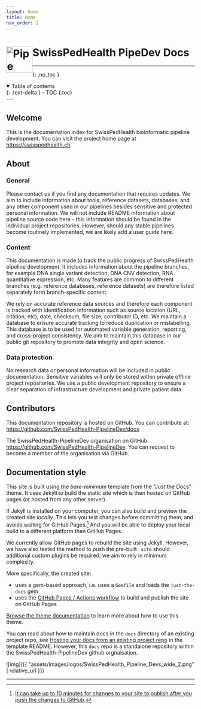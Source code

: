 ```yaml
---
layout: home
title: Home
nav_order: 1
---
```


<h1
style="display:center;">
    <img
    style="float: left; padding-top: 1px"
    src="{{ "assets/images/logos/SwissPedHealth_Pipeline_Devs.png" | relative_url }}"
    alt="Pipe dev logo image"
    width="70"
    />
SwissPedHealth PipeDev Docs
</h1>

---

{: .no_toc }
<details open markdown="block">
  <summary>
    Table of contents
  </summary>
  {: .text-delta }
- TOC
{:toc}
</details>
---


<!-- width="100% -->


## Welcome

This is the documentation index for SwissPedHealth bioinformatic pipeline development.
You can visit the project home page at
<https://swisspedhealth.ch>.

## About

### General

Please contact us if you find any documentation that requires updates. 
We aim to include information about tools, reference datasets, databases, and any other component used in our pipelines besides sensitive and protected personal information. 
We will not include README information about pipeline source code here - this information should be found in the individual project repositories.
However, should any stable pipelines become routinely implemented, we are likely add a user guide here. 

### Content

This documentation is made to track the public progress of SwissPedHealth pipeline development.
It includes information about the pipeline branches, for example DNA single variant detection, DNA CNV detection, RNA quantitative expression, etc.
Many features are common to different branches (e.g. reference databases, reference datasets) are therefore listed separately form branch-specific content. 

We rely on accurate reference data sources and therefore each component is tracked with identification information such as source location (URL, citation, etc), date, checksum, file size, contributor ID, etc. 
We maintain a database to ensure accurate tracking to reduce duplication or mislabelling.
This database is to be used for automated variable generation, reporting, and cross-project consistency.
We aim to maintain this database in our public git repository to promote data integrity and open science.

### Data protection

No research data or personal information will be included in public documentation.
Sensitive variables will only be stored within private offline project repositories.
We use a public development repository to ensure a clear separation of infrastructure development and private patient data.

## Contributors

This documentation repository is hosted on GitHub.
You can contribute at:
<https://github.com/SwissPedHealth-PipelineDev/docs>

The SwissPedHealth-PipelineDev organisation on GitHub:
<https://github.com/SwissPedHealth-PipelineDev>.
You can request to become a member of the organisation via GitHub. 

## Documentation style

This site is built using the *bare-minimum* template from the 
"Just the Docs" theme. 
It uses Jekyll to build the static site which is then hosted on GitHub pages (or hosted from any other server).

If Jekyll is installed on your computer, you can also build and preview the created site *locally*. This lets you test changes before committing them, and avoids waiting for GitHub Pages.[^1] And you will be able to deploy your local build to a different platform than GitHub Pages.

We currently allow GitHub pages to rebuild the site using Jekyll.
However, we have also tested the method to push the pre-built `_site` should additional custom plugins be required; we aim to rely in minimum complexity. 

More specifically, the created site:

- uses a gem-based approach, i.e. uses a `Gemfile` and loads the `just-the-docs` gem
- uses the [GitHub Pages / Actions workflow] to build and publish the site on GitHub Pages

[Browse the theme documentation][Just the Docs] to learn more about how to use this theme.

You can read about how to maintain docs in the `docs` directory of an existing project repo, see [Hosting your docs from an existing project repo](https://github.com/just-the-docs/just-the-docs-template/blob/main/README.md#hosting-your-docs-from-an-existing-project-repo) in the template README.
However, this `docs` repo is a standalone repository within the SwissPedHealth-PipelineDev github orgnaisation.


![img]({{ "assets/images/logos/SwissPedHealth_Pipeline_Devs_wide_2.png" | relative_url }})

----

[^1]: [It can take up to 10 minutes for changes to your site to publish after you push the changes to GitHub](https://docs.github.com/en/pages/setting-up-a-github-pages-site-with-jekyll/creating-a-github-pages-site-with-jekyll#creating-your-site).

[Just the Docs]: https://just-the-docs.github.io/just-the-docs/
[GitHub Pages]: https://docs.github.com/en/pages
[README]: https://github.com/just-the-docs/just-the-docs-template/blob/main/README.md
[Jekyll]: https://jekyllrb.com
[GitHub Pages / Actions workflow]: https://github.blog/changelog/2022-07-27-github-pages-custom-github-actions-workflows-beta/
[use this template]: https://github.com/just-the-docs/just-the-docs-template/generate
